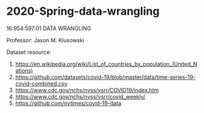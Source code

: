 # 2020-Spring-data-wrangling
16:954:597:01 DATA WRANGLING 

Professor: Jason M. Klusowski

Dataset resource:
1. https://en.wikipedia.org/wiki/List_of_countries_by_population_(United_Nations)
2. https://github.com/datasets/covid-19/blob/master/data/time-series-19-covid-combined.csv
3. https://www.cdc.gov/nchs/nvss/vsrr/COVID19/index.htm
4. https://www.cdc.gov/nchs/nvss/vsrr/covid_weekly/
5. https://github.com/nytimes/covid-19-data
